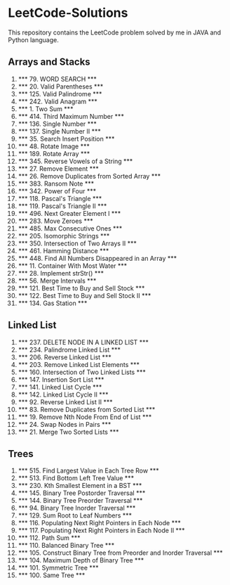 # LeetCode-Solutions

This repository contains the LeetCode problem solved by me in JAVA and Python language.

## Arrays and Stacks

1. *** 79. WORD SEARCH ***
2. *** 20. Valid Parentheses ***
3. *** 125. Valid Palindrome ***
4. *** 242. Valid Anagram ***
5. *** 1. Two Sum ***
6. *** 414. Third Maximum Number ***
7. *** 136. Single Number ***
8. *** 137. Single Number II ***
9. *** 35. Search Insert Position ***
10. *** 48. Rotate Image ***
11. *** 189. Rotate Array ***
12. *** 345. Reverse Vowels of a String ***
13. *** 27. Remove Element ***
14. *** 26. Remove Duplicates from Sorted Array ***
15. *** 383. Ransom Note ***
16. *** 342. Power of Four ***
17. *** 118. Pascal's Triangle ***
18. *** 119. Pascal's Triangle II ***
19. *** 496. Next Greater Element I ***
20. *** 283. Move Zeroes ***
21. *** 485. Max Consecutive Ones ***
22. *** 205. Isomorphic Strings ***
23. *** 350. Intersection of Two Arrays II ***
24. *** 461. Hamming Distance ***
25. *** 448. Find All Numbers Disappeared in an Array ***
26. *** 11. Container With Most Water ***
27. *** 28. Implement strStr() ***
28. *** 56. Merge Intervals ***
29. *** 121. Best Time to Buy and Sell Stock ***
30. *** 122. Best Time to Buy and Sell Stock II ***   
31. *** 134. Gas Station ***

## Linked List

1. *** 237. DELETE NODE IN A LINKED LIST ***
2. *** 234. Palindrome Linked List ***
3. *** 206. Reverse Linked List ***
4. *** 203. Remove Linked List Elements ***
5. *** 160. Intersection of Two Linked Lists ***
6. *** 147. Insertion Sort List ***
7. *** 141. Linked List Cycle ***
8. *** 142. Linked List Cycle II ***
9. *** 92. Reverse Linked List II ***
10. *** 83. Remove Duplicates from Sorted List ***
11. *** 19. Remove Nth Node From End of List ***
12. *** 24. Swap Nodes in Pairs ***
13. *** 21. Merge Two Sorted Lists ***

## Trees

1. *** 515. Find Largest Value in Each Tree Row ***
2. *** 513. Find Bottom Left Tree Value ***
3. *** 230. Kth Smallest Element in a BST ***
4. *** 145. Binary Tree Postorder Traversal ***
5. *** 144. Binary Tree Preorder Traversal ***
6. *** 94. Binary Tree Inorder Traversal ***
7. *** 129. Sum Root to Leaf Numbers ***
8. *** 116. Populating Next Right Pointers in Each Node ***
9. *** 117. Populating Next Right Pointers in Each Node II ***
10. *** 112. Path Sum ***
11. *** 110. Balanced Binary Tree ***
12. *** 105. Construct Binary Tree from Preorder and Inorder Traversal ***
13. *** 104. Maximum Depth of Binary Tree ***
14. *** 101. Symmetric Tree ***
15. *** 100. Same Tree ***
